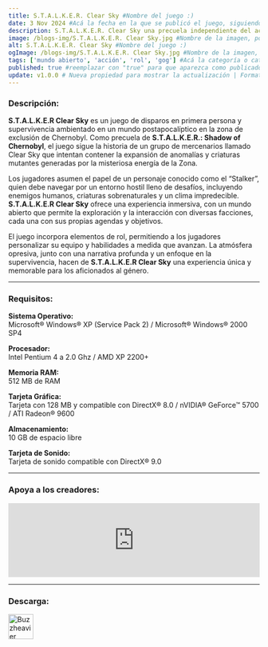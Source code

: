 ```yaml
---
title: S.T.A.L.K.E.R. Clear Sky #Nombre del juego :)
date: 3 Nov 2024 #Acá la fecha en la que se publicó el juego, siguiendo este formato: Dia "30", Mes "Oct", Año "2024" = como debe quedar: 30 Oct 2024
description: S.T.A.L.K.E.R. Clear Sky una precuela independiente del aclamado S.T.A.L.K.E.R. Shadow of Chernobyl, donde conocerás la historia del grupo Cielo Despejado, cuya intención es investigar la Zona para entenderla mejor. #Acá una mini descripción del juego
image: /blogs-img/S.T.A.L.K.E.R. Clear Sky.jpg #Nombre de la imagen, por lo general es exactamente el mismo nombre que el juego excluyendo lo ":" (Dos puntos)
alt: S.T.A.L.K.E.R. Clear Sky #Nombre del juego :)
ogImage: /blogs-img/S.T.A.L.K.E.R. Clear Sky.jpg #Nombre de la imagen, por lo general es exactamente el mismo nombre que el juego excluyendo lo ":" (Dos puntos)
tags: ['mundo abierto', 'acción', 'rol', 'gog'] #Acá la categoría o categorías del juego, si es más de una se coloca en este formato: ['categoría1', 'categoría2']
published: true #reemplazar con "true" para que aparezca como publicado
update: v1.0.0 # Nueva propiedad para mostrar la actualización | Formato: v1.0.0
---
```


<!--En VSCode seleccionando una palabra, por ejemplo: "S.T.A.L.K.E.R Clear Sky" y apretando Ctrl+F2 se seleccionan todas las palabras iguales-->

### Descripción:
**S.T.A.L.K.E.R Clear Sky** es un juego de disparos en primera persona y supervivencia ambientado en un mundo postapocalíptico en la zona de exclusión de Chernobyl. Como precuela de **S.T.A.L.K.E.R.: Shadow of Chernobyl**, el juego sigue la historia de un grupo de mercenarios llamado Clear Sky que intentan contener la expansión de anomalías y criaturas mutantes generadas por la misteriosa energía de la Zona. 

Los jugadores asumen el papel de un personaje conocido como el “Stalker”, quien debe navegar por un entorno hostil lleno de desafíos, incluyendo enemigos humanos, criaturas sobrenaturales y un clima impredecible. **S.T.A.L.K.E.R Clear Sky** ofrece una experiencia inmersiva, con un mundo abierto que permite la exploración y la interacción con diversas facciones, cada una con sus propias agendas y objetivos. 

El juego incorpora elementos de rol, permitiendo a los jugadores personalizar su equipo y habilidades a medida que avanzan. La atmósfera opresiva, junto con una narrativa profunda y un enfoque en la supervivencia, hacen de **S.T.A.L.K.E.R Clear Sky** una experiencia única y memorable para los aficionados al género.

<!--Prompt para Chat-GPT: Hazme una descripción para el juego "S.T.A.L.K.E.R Clear Sky" y cada que menciones "S.T.A.L.K.E.R Clear Sky" ponlo en negrita -->

---

### Requisitos:
**Sistema Operativo:**  
Microsoft® Windows® XP (Service Pack 2) / Microsoft® Windows® 2000 SP4

**Procesador:**  
Intel Pentium 4 a 2.0 Ghz / AMD XP 2200+

**Memoria RAM:**  
512 MB de RAM

**Tarjeta Gráfica:**  
Tarjeta con 128 MB y compatible con DirectX® 8.0 / nVIDIA® GeForce™ 5700 / ATI Radeon® 9600

**Almacenamiento:**   
10 GB de espacio libre

**Tarjeta de Sonido:**  
Tarjeta de sonido compatible con DirectX® 9.0

<!--Si falta o sobra un requisito se quita o se agrega manteniendo el mismo formato-->

---

### Apoya a los creadores:
<iframe src="https://store.steampowered.com/widget/20510/" frameborder="0" style="background-color: transparent; width: 100% !important; aspect-ratio: 646 / 190;"></iframe>

<!--Reemplazar los numeros (AppID) del juego (en este caso 2668510) por el numero (AppID) correspondiente con el juego a publicar-->
<!--El AppID se encuentra en la URL del Juego en Steam-->

---

### Descarga:

[<img src="https://gist.github.com/cxmeel/0dbc95191f239b631c3874f4ccf114e2/raw/download.svg" alt="Buzzheavier" height="50" />](https://buzzheavier.com/f/GbFLk44w8AA)

<!-- # se debe reemplazar por el link de descarga-->

<!--NOMBRE-DEL-SERVICIO se debe reemplazar por el servicio donde está subido el juego-->